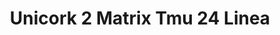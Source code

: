 ---
title: Unicork 2 Matrix Tmu 24 Linea
designer: To Market
image_primary: img/LINEA_DSC_3284.jpg
href: https://www.tomkt.com/unicork-2-swatches
description: "11.82%22%20x%2023.63%22%20TILES"
tags: 
  - to-market
  - cork-flooring
category: cork-flooring
subtitle: 
manufacturer: ToMarket
slug: /manufacturers/to-market/cork-flooring/to-market-unicork-2-matrix-tmu-24-linea
---